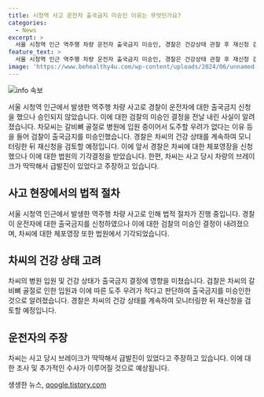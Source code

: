 ```yaml
---
title: 시청역 사고 운전자 출국금지 미승인 이유는 무엇인가요?
categories:
  - News
excerpt: >
  서울 시청역 인근 역주행 차량 운전자 출국금지 미승인, 경찰은 건강상태 관찰 후 재신청 검토 중. 5일, 검찰이 경찰의 출국금지 신청 미승인 결정을 내리며 차모씨의 출국금지를 거론한 것으로 전해졌다. 출국금지 신청을 다시 검토할 예정. 서울 중앙지법은 체포영장 신청 기각. 지난 1일 시청역 인근 사고로 9명 사망, 6명 부상. 차씨 급발진 주장.
feature_text: >
  서울 시청역 인근 역주행 차량 운전자 출국금지 미승인, 경찰은 건강상태 관찰 후 재신청 검토 중. 5일, 검찰이 경찰의 출국금지 신청 미승인 결정을 내리며 차모씨의 출국금지를 거론한 것으로 전해졌다. 출국금지 신청을 다시 검토할 예정. 서울 중앙지법은 체포영장 신청 기각. 지난 1일 시청역 인근 사고로 9명 사망, 6명 부상. 차씨 급발진 주장.
image: 'https://www.behealthy4u.com/wp-content/uploads/2024/06/unnamed-file.png'
---
```


<p><img src="https://www.behealthy4u.com/wp-content/uploads/2024/06/unnamed-file.png" alt="info 속보" /></p>

<p data-ke-size="size16">서울 시청역 인근에서 발생한 역주행 차량 사고로 경찰이 운전자에 대한 출국금지 신청을 했으나 승인되지 않았습니다. 이에 대한 검찰의 미승인 결정을 전날 내린 사실이 알려졌습니다. 차모씨는 갈비뼈 골절로 병원에 입원 중이어서 도주할 우려가 없다는 이유 등을 들어 검찰이 출국금지를 미승인했습니다. 경찰은 차씨의 건강 상태를 계속하여 모니터링한 뒤 재신청을 검토할 예정입니다. 이에 앞서 경찰은 차씨에 대한 체포영장을 신청했으나 이에 대한 법원의 기각결정을 받았습니다. 한편, 차씨는 사고 당시 차량의 브레이크가 딱딱해서 급발진이 있었다고 주장하고 있습니다.</p>

<h2 data-ke-size="size26">사고 현장에서의 법적 절차</h2>

<p data-ke-size="size16">서울 시청역 인근에서 발생한 역주행 차량 사고로 인해 법적 절차가 진행 중입니다. 경찰이 운전자에 대한 출국금지를 신청하였으나 이에 대한 검찰의 미승인 결정이 내려졌으며, 차씨에 대한 체포영장 또한 법원에서 기각되었습니다.</p>

<h2 data-ke-size="size26">차씨의 건강 상태 고려</h2>

<p data-ke-size="size16">차씨의 병원 입원 및 건강 상태가 출국금지 결정에 영향을 미쳤습니다. 검찰은 차씨의 갈비뼈 골절로 인한 입원과 이에 따른 도주 우려가 적다고 판단하여 출국금지를 미승인한 것으로 알려졌습니다. 경찰은 차씨의 건강 상태를 계속하여 모니터링한 뒤 재신청을 검토할 예정입니다.</p>

<h2 data-ke-size="size26">운전자의 주장</h2>

<p data-ke-size="size16">차씨는 사고 당시 브레이크가 딱딱해서 급발진이 있었다고 주장하고 있습니다. 이에 대한 조사 및 추가적인 수사가 이루어질 것으로 예상됩니다.</p>
생생한 뉴스, <a href="https://qoogle.tistory.com" rel="dofollow">qoogle.tistory.com</a>


